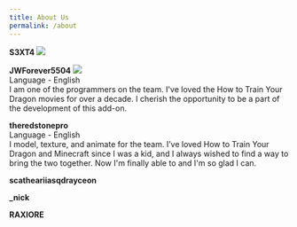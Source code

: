 ```yaml
---
title: About Us
permalink: /about
---
```


**S3XT4**   [<img src="assets/youtube.svg">](https://www.youtube.com/@S3XT4ofc)

**JWForever5504**   [<img src="assets/youtube.svg">](https://www.youtube.com/channel/UCW_dsmLJe5dIrVw34y9IOew)
<br>
Language - English
<br>
I am one of the programmers on the team. I've loved the How to Train Your Dragon movies for over a decade. I cherish the opportunity to be a part of the development of this add-on.
<br>

**theredstonepro**
<br>
Language - English
<br>
I model, texture, and animate for the team. I’ve loved How to Train Your Dragon and Minecraft since I was a kid, and I always wished to find a way to bring the two together. Now I'm finally able to and I'm so glad I can.
<br>


**scatheariiasqdrayceon**
<br>


**_nick**
<br>


**RAXIORE**
<br>
